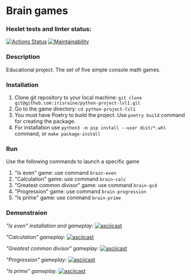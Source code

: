 # Brain games

### Hexlet tests and linter status:
[![Actions Status](https://github.com/Iris-Raine/python-project-lvl1/workflows/hexlet-check/badge.svg)](https://github.com/Iris-Raine/python-project-lvl1/actions)
[![Maintainability](https://api.codeclimate.com/v1/badges/9e52b8fdf8cf3270e93b/maintainability)](https://codeclimate.com/github/Iris-Raine/python-project-lvl1/maintainability)

### Description

Educational project. The set of five simple console math games.

### Installation

1. Clone git repository to your local machine: `git clone git@github.com:irisraine/python-project-lvl1.git`
2. Go to the game directory: `cd python-project-lvl1`
3. You must have Poetry to build the project. Use `poetry build` command for creating the package.
4. For installation use `python3 -m pip install --user dist/*.whl` command, or `make package-install`

### Run

Use the following commands to launch a specific game

1. "Is even" game: use command `brain-even`
2. "Calculation" game: use command `brain-calc`
3. "Greatest common divisor" game: use command `brain-gcd`
4. "Progression" game: use command `brain-progression`
5. "Is prime" game: use command `brain-prime`

### Demonstraion

*"Is even" installation and gameplay:*
[![asciicast](https://asciinema.org/a/508358.svg)](https://asciinema.org/a/516896)

*"Calculation" gameplay:*
[![asciicast](https://asciinema.org/a/508583.svg)](https://asciinema.org/a/508583)

*"Greatest common divisor" gameplay:*
[![asciicast](https://asciinema.org/a/508598.svg)](https://asciinema.org/a/508598)

*"Progression" gameplay:*
[![asciicast](https://asciinema.org/a/508621.svg)](https://asciinema.org/a/508621)

*"Is prime" gameplay:*
[![asciicast](https://asciinema.org/a/508632.svg)](https://asciinema.org/a/508632)